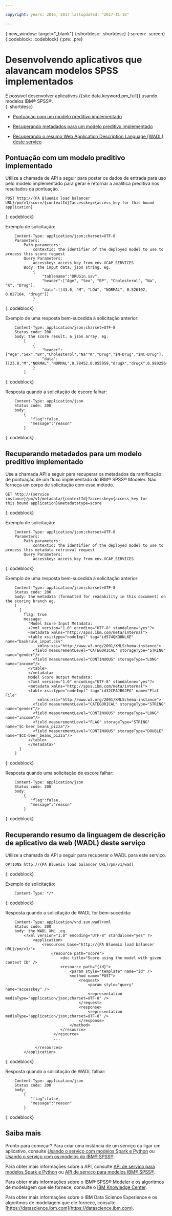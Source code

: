```yaml
---

copyright: years: 2016, 2017 lastupdated: "2017-11-16"

---
```


{:new_window: target="_blank"}
{:shortdesc: .shortdesc}
{:screen: .screen}
{:codeblock: .codeblock}
{:pre: .pre}

# Desenvolvendo aplicativos que alavancam modelos SPSS implementados

É possível desenvolver aplicativos {{site.data.keyword.pm_full}} usando modelos IBM® SPSS®.  
{: shortdesc}

*  [Pontuação com um modelo preditivo implementado](#scoring-with-a-deployed-predictive-model)

*  [Recuperando metadados para um modelo preditivo implementado](#retrieving-metadata-for-a-deployed-predictive-model)

*  [Recuperando o resumo Web Application Description Language (WADL)
deste serviço](#retrieving-the-web-application-description-language-wadl-summary-of-this-service)

## Pontuação com um modelo preditivo implementado

Utilize a chamada de API a seguir para postar os dados de entrada para uso pelo modelo implementado para
gerar e retornar a analítica preditiva nos resultados da pontuação.

```
POST http://{PA Bluemix load balancer
URL}/pm/v1/score/{contextId}?accesskey={access_key for this bound
application}
```
{: codeblock}

Exemplo de solicitação:

```
    Content-Type: application/json;charset=UTF-8
    Parameters:
        Path parameters:
            contextId: the identifier of the deployed model to use to process this score request
        Query Parameters:
            accesskey: access_key from env.VCAP_SERVICES
        Body: the input data, json string, eg.
            {
                "tablename":"DRUG1n.sav", 
                "header":["Age", "Sex", "BP", "Cholesterol", "Na", "K", "Drug"], 
                "data":[[43.0, "M", "LOW", "NORMAL", 0.526102, 0.027164, "drugY"]]
            }   
```
{: codeblock}

Exemplo de uma resposta bem-sucedida à solicitação anterior:

```
    Content-Type: application/json;charset=UTF-8
    Status code: 200
    body: the score result, a json array, eg.
        [
            {
                "header":["Age","Sex","BP","Cholesterol","Na""K","Drug","$N-Drug","$NC-Drug"], 
                "data":[[23.0,"M","NORMAL","NORMAL",0.78452,0.055959,"drugX","drugX",0.9892564426956728]]
            }
        ]
```
{: codeblock}

Resposta quando a solicitação de escore falhar:

```
    Content-Type: application/json
    Status code: 200
    body:
        {
           "flag":false, 
           "message":"reason"
        }
```
{: codeblock}

## Recuperando metadados para um modelo preditivo implementado

Use a chamada API a seguir para recuperar os metadados da ramificação de pontuação de um fluxo implementado do IBM® SPSS® Modeler. Não forneça um corpo de solicitação com esse método.

```
GET http://{service
instance}/pm/v1/metadata/{contextId}?accesskey={access_key for
this bound application}&metadatatype=score
```
{: codeblock}

Exemplo de solicitação:

```
    Content-Type: application/json;charset=UTF-8
    Parameters:
        Path parameters:
            contextId: the identifier of the deployed model to use to process this metadata retrieval request
        Query Parameters:
            accesskey: access_key from env.VCAP_SERVICES
```
{: codeblock}

Exemplo de uma resposta bem-sucedida à solicitação anterior:

```
    Content-Type: application/json;charset=UTF-8
    Status code: 200
    body: the metadata (formatted for readability in this document) on the scoring branch eg.
    [
      {
        flag: true
        message: 
          "Model Score Input Metadata: 
          <?xml version="1.0" encoding="UTF-8" standalone="yes"?>
          <metadata xmlns="http://spss.ibm.com/meta/internal">
          <table xsi:type="nodeImpl" tag="id574QKQ8NL6E" name="baskrule_input.csv" 
              xmlns:xsi="http://www.w3.org/2001/XMLSchema-instance">
            <field measurementLevel="CATEGORICAL" storageType="STRING" name="gender"/>
            <field measurementLevel="CONTINUOUS" storageType="LONG" name="income"/>
          </table>
          </metadata> 
          Model Score Output Metadata:
          <?xml version="1.0" encoding="UTF-8" standalone="yes"?>
          <metadata xmlns="http://spss.ibm.com/meta/internal">
          <table xsi:type="nodeImpl" tag="id32CPAJBGJFG" name="Flat File" 
              xmlns:xsi="http://www.w3.org/2001/XMLSchema-instance">
            <field measurementLevel="CATEGORICAL" storageType="STRING" name="gender"/>
            <field measurementLevel="CONTINUOUS" storageType="LONG" name="income"/>
            <field measurementLevel="FLAG" storageType="STRING" name="$C-beer_beans_pizza"/>
            <field measurementLevel="CONTINUOUS" storageType="DOUBLE" name="$CC-beer_beans_pizza"/>
          </table>
          </metadata>"
      }
    ]
```
{: codeblock}

Resposta quando uma solicitação de escore falhar:

```
    Content-Type: application/json
    Status code: 200
    body:
        {
           "flag":false, 
           "message":"reason"
        }
```
{: codeblock}

## Recuperando resumo da linguagem de descrição de aplicativo da web (WADL) deste serviço

Utilize a chamada da API a seguir para recuperar o WADL para este serviço.

```
OPTIONS http://{PA Bluemix load balancer URL}/pm/v1/wadl
```
{: codeblock}

Exemplo de solicitação:

```
    Content-Type: */*
```
{: codeblock}

Resposta quando a solicitação de WADL for bem-sucedida:

```
    Content-Type: application/vnd.sun.wadl+xml
    Status code: 200
    body: the WADL XML ,eg.
        <?xml version="1.0" encoding="UTF-8" standalone="yes" ?>
            <application>
                <resources base="http://{PA Bluemix load balancer URL}/pm/v1/">
                    <resource path="score">
                        <doc title="Score using the model with given context ID" />
                        <resource path="{id}">
                            <param style="template" name="id" />
                            <method name="POST">
                                <request>
                                    <param style="query" name="accesskey" />
                                    <representation mediaType="application/json;charset=UTF-8" />
                                </request>
                                <response>
                                    <representation mediaType="application/json;charset=UTF-8" />
                                </response>
                            </method>
                        </resource>
                     </resource>
                     ...

             </resources>
        </application>
```
{: codeblock}

Resposta quando a solicitação de WADL falhar:

```
    Content-Type: application/json
    Status code: 200
    body:
        {
           "flag":false, 
           "message":"reason"
        } 
```
{: codeblock}

## Saiba mais

Pronto para começar? Para criar uma instância de um serviço ou ligar um aplicativo, consulte [Usando o serviço com modelos Spark e Python](using_pm_service_dsx.html) ou [Usando o serviço com os modelos do IBM® SPSS®](using_pm_service.html).

Para obter mais informações sobre a API, consulte
[API de serviço para modelos Spark e Python](pm_service_api_spark.html)
ou [API de serviço para modelos IBM® SPSS®](pm_service_api_spss.html).

Para obter mais informações sobre o IBM® SPSS® Modeler e os algoritmos de modelagem que ele fornece, consulte o [IBM Knowledge Center](https://www.ibm.com/support/knowledgecenter/SS3RA7).

Para obter mais informações sobre o IBM Data Science Experience e os algoritmos de modelagem que ele fornece, consulte [https://datascience.ibm.com](https://datascience.ibm.com).
